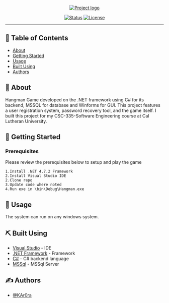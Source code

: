 <p align="center">
  <a href="" rel="noopener">
 <img src="https://i.imgur.com/ev7iZ3Z.png" alt="Project logo"></a>
</p>

<div align="center">

  [![Status](https://img.shields.io/badge/status-active-success.svg)]() 
  [![License](https://img.shields.io/badge/license-MIT-blue.svg)](/LICENSE)

</div>

---
## 📝 Table of Contents
- [About](#about)
- [Getting Started](#getting_started)
- [Usage](#usage)
- [Built Using](#built_using)
- [Authors](#authors)


## 🧐 About <a name = "about"></a>
Hangman Game developed on the .NET framework using C# for its backend, MSSQL for database and Winforms for GUI. This project features a user registration system, password recovery tool, and the game itself. I built this project for my CSC-335-Software Engineering course at Cal Lutheran University. 

## 🏁 Getting Started <a name = "getting_started"></a>

### Prerequisites
Please review the prerequisites below to setup and play the game

```
1.Install .NET 4.7.2 Framework
2.Install Visual Studio IDE
2.Clone repo
3.Update code where noted 
4.Run exe in \bin\Debug\Hangman.exe 
```

## 🎈 Usage <a name="usage"></a>
The system can run on any windows system.

## ⛏️ Built Using <a name = "built_using"></a>
- [Visual Studio](https://visualstudio.microsoft.com/) - IDE
- [.NET Framework](https://dotnet.microsoft.com/download/dotnet-framework/net472) - Framework
- [C#](https://docs.microsoft.com/en-us/dotnet/csharp/) - C# backend language
- [MSSql](https://www.microsoft.com/en-us/sql-server/sql-server-2019) - MSSql Server

## ✍️ Authors <a name = "authors"></a>
- [@KAr0ra](https://github.com/KAr0ra)

